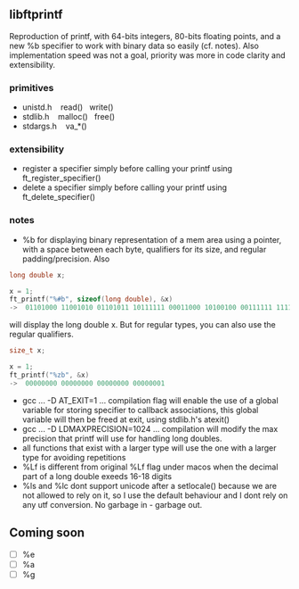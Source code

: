 ## libftprintf
Reproduction of printf, with 64-bits integers, 80-bits floating points, and a new %b specifier to work with binary data so easily (cf. notes). Also implementation speed was not a goal, priority was more in code clarity and extensibility.

### primitives
* unistd.h&nbsp;&nbsp;&nbsp;&nbsp;read()&nbsp;&nbsp;&nbsp;write()
* stdlib.h&nbsp;&nbsp;&nbsp;&nbsp;malloc()&nbsp;&nbsp;&nbsp;free()
* stdargs.h&nbsp;&nbsp;&nbsp;&nbsp;va_*()

### extensibility
* register a specifier simply before calling your printf using ft_register_specifier()
* delete a specifier simply before calling your printf using ft_delete_specifier()

### notes
* %b for displaying binary representation of a mem area using a pointer, with a space between each byte, qualifiers for its size, and regular padding/precision. Also 
```c
long double x;

x = 1;
ft_printf("%#b", sizeof(long double), &x)
->  01101000 11001010 01101011 10111111 00011000 10100100 00111111 11111111 10000000 00000000 00000000 00000000 00000000 00000000 00000000 00000000
```
will display the long double x. But for regular types, you can also use the regular qualifiers.
```c
size_t x;

x = 1;
ft_printf("%zb", &x)
->  00000000 00000000 00000000 00000001
```

* gcc ... -D AT_EXIT=1 ... compilation flag will enable the use of a global variable for storing specifier to callback associations, this global variable will then be freed at exit, using stdlib.h's atexit()
* gcc ... -D LDMAXPRECISION=1024 ... compilation will modify the max precision that printf will use for handling long doubles.
* all functions that exist with a larger type will use the one with a larger type for avoiding repetitions 
* %Lf&nbsp;is different from original %Lf flag under macos when the decimal part of a long double exeeds 16-18 digits
* %ls and %lc dont support unicode after a setlocale() because we are not allowed to rely on it, so I use the default behaviour and I dont rely on any utf conversion. No garbage in - garbage out.


## Coming soon 
- [ ] %e
- [ ] %a 
- [ ] %g

